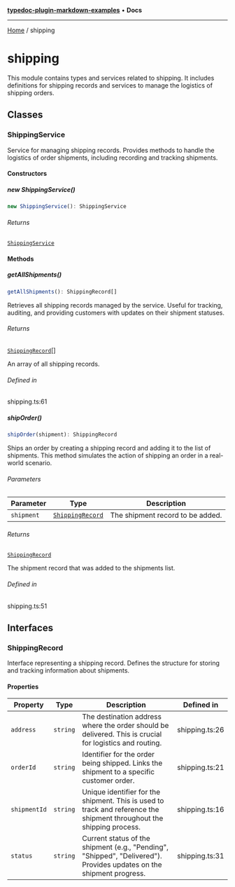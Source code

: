 [**typedoc-plugin-markdown-examples**](README.md) • **Docs**

***

[Home](README.md) / shipping

# shipping

This module contains types and services related to shipping.
It includes definitions for shipping records and services to manage the logistics of shipping orders.

## Classes

### ShippingService

Service for managing shipping records.
Provides methods to handle the logistics of order shipments, including recording and tracking shipments.

#### Constructors

##### new ShippingService()

```ts
new ShippingService(): ShippingService
```

###### Returns

[`ShippingService`](shipping.md#shippingservice)

#### Methods

##### getAllShipments()

```ts
getAllShipments(): ShippingRecord[]
```

Retrieves all shipping records managed by the service.
Useful for tracking, auditing, and providing customers with updates on their shipment statuses.

###### Returns

[`ShippingRecord`](shipping.md#shippingrecord)[]

An array of all shipping records.

###### Defined in

shipping.ts:61

##### shipOrder()

```ts
shipOrder(shipment): ShippingRecord
```

Ships an order by creating a shipping record and adding it to the list of shipments.
This method simulates the action of shipping an order in a real-world scenario.

###### Parameters

| Parameter | Type | Description |
| ------ | ------ | ------ |
| `shipment` | [`ShippingRecord`](shipping.md#shippingrecord) | The shipment record to be added. |

###### Returns

[`ShippingRecord`](shipping.md#shippingrecord)

The shipment record that was added to the shipments list.

###### Defined in

shipping.ts:51

## Interfaces

### ShippingRecord

Interface representing a shipping record.
Defines the structure for storing and tracking information about shipments.

#### Properties

| Property | Type | Description | Defined in |
| ------ | ------ | ------ | ------ |
| `address` | `string` | The destination address where the order should be delivered. This is crucial for logistics and routing. | shipping.ts:26 |
| `orderId` | `string` | Identifier for the order being shipped. Links the shipment to a specific customer order. | shipping.ts:21 |
| `shipmentId` | `string` | Unique identifier for the shipment. This is used to track and reference the shipment throughout the shipping process. | shipping.ts:16 |
| `status` | `string` | Current status of the shipment (e.g., "Pending", "Shipped", "Delivered"). Provides updates on the shipment progress. | shipping.ts:31 |
